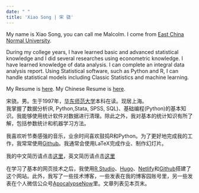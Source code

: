 ```yaml
---
date: " "
title: 'Xiao Song | 宋 骁'
---
```


My name is Xiao Song, you can call me Malcolm. I come from [East China Normal University](http://english.ecnu.edu.cn/).

During my college years, I have learned basic and advanced statistical knowledge and I did several researches using econometric knowledge. 
I have learned knowledge of data analysis. I can complete an integral data analysis report. Using Statistical software, such as Python and R, I can handle statistical models including Classic Statistics and machine learning.

My Resume is [here](https://hsiaosong.netlify.com/englishresume/). My Chinese Resume is [here](https://hsiaosong.netlify.com/chnresume/).



宋骁。男。生于1997年，[华东师范大学](https://www.ecnu.edu.cn/)本科在读。现居上海。  
我掌握了数据分析(R, Python,Stata, SPSS, SQL)、基础编程(Python)的基本知识。我能够使用统计软件对数据进行清理。除此之外，我对基本的统计知识有所了解，包括参数统计和机器学习方法。

我喜欢听节奏感强的音乐，业余时间喜欢鼓捣R和Python。为了更好地完成我的工作，我常常使用[Github](https://github.com/ECSTA7Y)。我通常会使用LaTeX完成作业、制作幻灯片。

我的中文简历请点击[这里](https://hsiaosong.netlify.com/chnresume/)，英文简历请点击[这里](https://hsiaosong.netlify.com/englishresume/)

在学习了基本的网页技术之后，我使用[R Studio](https://www.rstudio.com/)、[Hugo](https://themes.gohugo.io/)、[Netlify](https://www.netlify.com/)和[Github](https://github.com/ECSTA7Y/Mysite)搭建了这个网站。此外，我写了一些技术博客，一些发表在我的博客园账号里，另一些发表在个人微信公众号[ApocalypseNow](https://mp.weixin.qq.com/s/1JU2ILRt9E7jYyUKilDX8A)里。文章列表见本页末。
